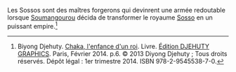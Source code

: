<!-- TITLE: Sosso (peuple) -->
<!-- SUBTITLE: Présentation du peuple Sosso -->

Les Sossos sont des maîtres forgerons qui devinrent une armée redoutable lorsque [Soumangourou](/personnalite/homme/noble/roi/sosso/soumangourou) décida de transformer le royaume [Sosso](/geographie/royaume/sosso) en un puissant empire.[^1]


[^1]: Biyong Djehuty. [Chaka, l'enfance d'un roi](/ouvrage/chaka-l-enfance-d-un-roi). Livre. [Édition DJEHUTY GRAPHICS](http://www.djehutygraphics.com/). Paris, Février 2014. p.6. © 2013 Diyong Djehuty ; Tous droits réservés. Dépôt légal : 1er trimestre 2014. ISBN 978-2-9545538-7-0.